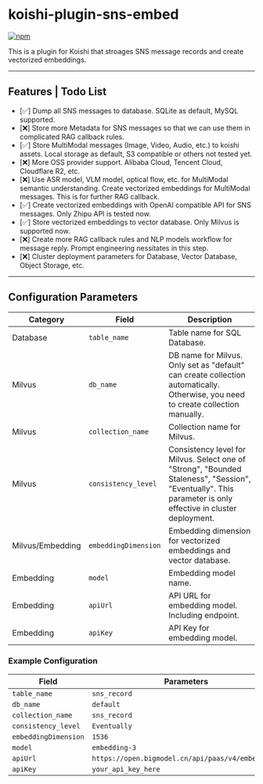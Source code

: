 # koishi-plugin-sns-embed

[![npm](https://img.shields.io/npm/v/koishi-plugin-sns-embed?style=flat-square)](https://www.npmjs.com/package/koishi-plugin-sns-embed)

This is a plugin for Koishi that stroages SNS message records and create vectorized embeddings.

---

## Features | Todo List

- [:white_check_mark:] Dump all SNS messages to database. SQLite as default, MySQL supported.
- [:x:] Store more Metadata for SNS messages so that we can use them in complicated RAG callback rules.
- [:white_check_mark:] Store MultiModal messages (Image, Video, Audio, etc.) to koishi assets. Local storage as default, S3 compatible or others not tested yet.
- [:x:] More OSS provider support. Alibaba Cloud, Tencent Cloud, Cloudflare R2, etc.
- [:x:] Use ASR model, VLM model, optical flow, etc. for MultiModal semantic understanding. Create vectorized embeddings for MultiModal messages. This is for further RAG callback.
- [:white_check_mark:] Create vectorized embeddings with OpenAI compatible API for SNS messages. Only Zhipu API is tested now.
- [:white_check_mark:] Store vectorized embeddings to vector database. Only Milvus is supported now.
- [:x:] Create more RAG callback rules and NLP models workflow for message reply. Prompt engineering nessitates in this step.
- [:x:] Cluster deployment parameters for Database, Vector Database, Object Storage, etc.

---

## Configuration Parameters


| Category          | Field            | Description                                            |
|--------------------|-------------------|---------------------------------------------------------|
| Database          | `table_name`      | Table name for SQL Database.                             |
| Milvus            | `db_name`         | DB name for Milvus. Only set as "default" can create collection automatically. Otherwise, you need to create collection manually. |
| Milvus            | `collection_name`  | Collection name for Milvus.                              |
| Milvus            | `consistency_level` | Consistency level for Milvus. Select one of "Strong", "Bounded Staleness", "Session", "Eventually". This parameter is only effective in cluster deployment. |
| Milvus/Embedding  | `embeddingDimension` | Embedding dimension for vectorized embeddings and vector database. |
| Embedding         | `model`            | Embedding model name.                                    |
| Embedding         | `apiUrl`           | API URL for embedding model. Including endpoint.          |
| Embedding         | `apiKey`            | API Key for embedding model.                             |

### Example Configuration

| Field        | Parameters                                      |
|-------------|--------------------------------------------------|
| `table_name` | `sns_record`                                    |
| `db_name`    | `default`                                       |
| `collection_name`   | `sns_record`                                    |
| `consistency_level` | `Eventually`                                    |
| `embeddingDimension`| `1536`                                          |
| `model`   | `embedding-3`                                    |
| `apiUrl`  | `https://open.bigmodel.cn/api/paas/v4/embeddings` |
| `apiKey`  | `your_api_key_here`                               |